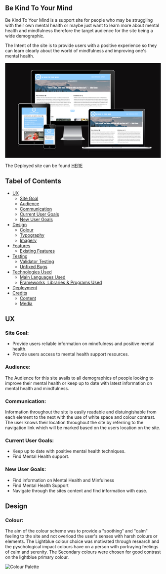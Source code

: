 ## Be Kind To Your Mind
Be Kind To Your Mind is a support site for people who may be struggling with their own mental health or maybe just want to learn more about mental health and mindfulness therefore the target audience for the site being a wide demographic. 

The Intent of the site is to provide users with a positive experience so they can learn clearly about the world of mindfulness and improving one's mental health.

![Site view across devices](/assets/images-readme/media-responsivenss.png)

The Deployed site can be found [HERE](https://scottsmyth56.github.io/BeKindToYourMind/)

## Tabel of Contents
+ [UX](#ux "UX")
  + [Site Goal](#site-goal "Site Goal")
  + [Audience](#audience "Audience")
  + [Communication](#communication "Communication")
  + [Current User Goals](#current-user-goals "Current User Goals")
  + [New User Goals](#new-user-goals "New User Goals")
+ [Design](#design "Design")
  + [Colour](#colour "Colour")
  + [Typography](#typography "Typography")
  + [Imagery](#imagery "Imagery")
+ [Features](#features "Features")
  + [Existing Features](#existing-features "Existing Features")
+ [Testing](#testing "Testing")
  + [Validator Testing](#validator-testing "Validator Testing")
  + [Unfixed Bugs](#unfixed-bugs "Unfixed Bugs")
+ [Technologies Used](#technologies-used "Technologies Used")
  + [Main Languages Used](#main-languages-used "Main Languages Used")
  + [Frameworks, Libraries & Programs Used](#frameworks-libraries-programs-used "Frameworks, Libraries & Programs Used")
+ [Deployment](#deployment "Deployment")
+ [Credits](#credits "Credits")
  + [Content](#content "Content")
  + [Media](#media "Media")

## UX
### Site Goal:
- Provide users reliable information on mindfulness and positive mental health.
- Provde users access to mental health support resources.

### Audience:
The Audience for this site avails to all demographics of people looking to improve their mental health or keep up to date with latest information on mental health and mindfulness.

### Communication:
Information throughout the site is easily readable and distuingishable from each element to the next with the use of white space and colour contrast. 
The user knows their location throughout the site by referring to the navigation link which will be marked based on the users location on the site.

### Current User Goals:
- Keep up to date with positive mental health techniques.
- Find Mental Health support.

### New User Goals:
- Find information on Mental Health and Minfulness
- Find Mental Health Support
- Navigate through the sites content and find information with ease.

## Design

### Colour:

The aim of the colour scheme was to provide a "soothing" and "calm" feeling to the site and not overload the user's senses with harsh colours or elements.
The Lightblue colour choice was motivated through research and the pyschological impact colours have on a person with portraying feelings of calm and serenity.
The Secondary colours were chosen for good contrast on the lightblue primary colour.

![Colour Palette](/assets/images-readme/devices-layout.png)
